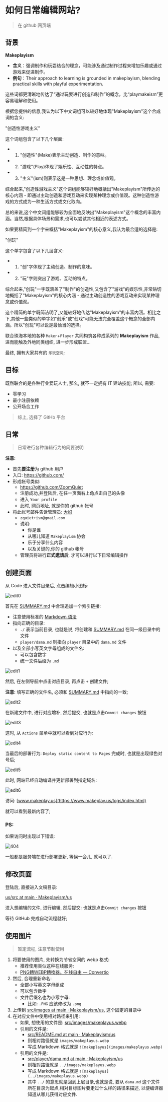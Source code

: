 # 如何日常编辑网站?
> 在 github 网页端

## 背景

**Makeplayism**

- **含义**：强调制作和玩耍结合的理念，可能涉及通过制作过程来增加乐趣或通过游戏来促进制作。
- **例句**：Their approach to learning is grounded in makeplayism, blending practical skills with playful experimentation.

这些词都更清晰地传达了“通过玩耍进行创造和制作”的概念，比“playmakeism”更容易理解和使用。

根据您提供的信息,我认为以下中文词组可以较好地体现"Makeplayism"这个合成词的含义:

"创造性游戏主义"

这个词组包含了以下几个层面:

- 1. "创造性"(Make)表示主动创造、制作的意味。
- 2. "游戏"(Play)体现了娱乐性、互动性的特点。
- 3. "主义"(ism)则表示这是一种思想、理念或价值观。

综合起来,"创造性游戏主义"这个词组能够较好地概括出"Makeplayism"所传达的核心内涵 - 即通过主动创造和游戏互动来实现某种理念或价值观。这种创造性游戏的方式成为一种生活方式或文化取向。

总的来说,这个中文词组能够较为全面地反映出"Makeplayism"这个概念的丰富内涵。当然,根据具体场景和需求,也可以尝试其他相近的表述方式。

如果要精简到一个字来概括"Makeplayism"的核心意义,我认为最合适的选择是:

"创玩"

这个单字包含了以下几层含义:

- 1. "创"字体现了主动创造、制作的意味。
- 2. "玩"字则突出了游戏、互动的特点。

综合起来,"创玩"一字既涵盖了"制作"的创造性,又包含了"游戏"的娱乐性,非常贴切地概括了"Makeplayism"的核心内涵 - 通过主动创造性的游戏互动来实现某种理念或价值观。

这个精简的单字既简洁明了,又能较好地传达"Makeplayism"的丰富内涵。相比之下,其他一些类似的单字如"创乐"或"创戏"可能无法完全覆盖这个概念的全部内涵。所以"创玩"可以说是最恰当的选择。



联合珠海本地的各种 `Maker`+`Player` 共同构筑各种成系列的 **Makeplayism** 作品,
进而能触及外地同类组织,
进一步形成联盟...

最终, 拥有大家共有的 `乐玩空间`;

## 目标

既然联合的是各种行业爱玩人士, 那么, 就不一定拥有 IT 建站技能;
所以, 需要:

- 零学习
- 最小注册依赖
- 公开场合工作

> 综上, 选择了 GitHb 平台

## 日常
> 日常进行各种编辑行为的简要说明

**注意:**

- 首先**要注册**为 github 用户
- 入口: https://github.com/
- 形成帐号类似:
    + https://github.com/ZoomQuiet
    + 注册成功,并登陆后, 在任一页面右上角点击自己的头像
    + 进入 `Your profile`
    + 此时, 网页地址, 就是你的 github 帐号
- 将此帐号邮件告诉管理员: [大妈]((player/dama.md))
    + `zquiet+ism@gmail.com`
    + 说明:
        + 你是谁
        + 从哪儿知道 `Makeplayism` 协会
        + 乐于分享什么内容
        + 以及关键的,你的 github 帐号
    + 管理员将进行**正式邀请后**, 才可以进行以下日常编辑操作


## 创建页面

从 Code 进入文件目录后, 点击编辑小图标:

![edit0](images/gh-edit0.webp)

首先在 [SUMMARY.md](https://github.com/Makeplayism/us/blob/main/src/SUMMARY.md) 中合理追加一个索引链接:

- 注意使用标准的 [Markdown 语法](https://docs.github.com/zh/get-started/writing-on-github/getting-started-with-writing-and-formatting-on-github/basic-writing-and-formatting-syntax)
- 指向正确的目录:
    - `./` 表示当前目录, 也就是说, 将创建和 [SUMMARY.md](https://github.com/Makeplayism/us/blob/main/src/SUMMARY.md) 在同一级目录中的文件
    - `player/dama.md` 则指向 `player` 目录中的 `dama.md` 文件
- 以及全部小写英文字母组成的文件名:
    - 可以包含数字
    - 统一文件后缀为 `.md`

![edit1](images/gh-edit1.webp)

然后, 在左侧导航中点击对应目录, 再点击 `+` 创建文件;

**注意:** 填写正确的文件名, 必须和  [SUMMARY.md](https://github.com/Makeplayism/us/blob/main/src/SUMMARY.md) 中指向的一致;

![edit2](images/gh-edit2.webp)

在新建文件中, 进行对应增补, 然后提交, 也就是点击`Commit changes` 按钮

![edit3](images/gh-edit3.webp)

这时, 从 `Actions` 菜单中就可以看到对应行为:

![edit4](images/gh-edit4.webp)

当最后的部署行为: `Deploy static content to Pages` 完成时,
也就是出现绿色对号后;

![edit5](images/gh-edit5.webp)

此时, 网站已经自动编译并更新部署到指定域名:

![edit6](images/gh-edit6.webp)


访问: [www.makeplay.us](https://www.makeplay.us/logs/index.html)

就可以看到最新内容了;


### PS:

如果访问时出现以下错误:

![404](images/gh-edit7.webp)


一般都是服务端在进行部署更新, 等候一会儿, 就可以了.


## 修改页面

登陆后, 直接进入文稿目录:

[us/src at main · Makeplayism/us](https://github.com/Makeplayism/us/tree/main/src)

进入想编辑的文件, 进行编辑, 然后提交: 也就是点击`Commit changes` 按钮

等待 GitHub 完成自动流程就好;


## 使用图片
> 暂定流程, 注意节制使用


1. 将要使用的图片, 先转换为节省空间的 webp 格式:
    + 推荐使用类似这种在线服务:
    + [PNG轉WEBP轉換器。在线自由 — Convertio](https://convertio.co/zh/image-converter/)
1. 然后, 合理重新命名:
    + 全部小写英文字母组成
    + 可以包含数字
    + 文件后缀名也为小写字母:
        + 比如: `.PNG` 应该修改为 `.png`
1. 上传到 [src/images at main · Makeplayism/us](https://github.com/Makeplayism/us/tree/main/src/images), 这个固定的目录中
1. 在对应文件中使用相对路径来引用:
   + 如果, 想使用的文件是: [src/images/makeplayus.webp](https://github.com/Makeplayism/us/blob/main/src/images/makeplayus.webp)
   + 引用的文件是:
       + [src/README.md at main · Makeplayism/us](https://github.com/Makeplayism/us/blob/main/src/images/makeplayism.webp)
       + 则相对路径就是 `images/makeplayus.webp`
       + 写成 Markdown 格式就是 `![makeplayus](images/makeplayus.webp)`
   + 引用的文件是:
       + [src/player/dama.md at main · Makeplayism/us](https://github.com/Makeplayism/us/blob/main/src/player/dama.md)
       + 则相对路径就是 `../images/makeplayus.webp`
       + 写成 Markdown 格式就是 `![makeplayus](../images/makeplayus.webp)`
       + 其中 `../` 的意思就是回到上层目录,也就是说, 要从 `dama.md` 这个文件所在目录为起点,相对目标图片要走过什么样的路径来描述, 以便编译器知道从哪儿获得对应文件.

